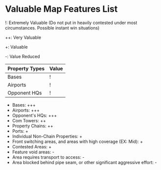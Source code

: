# Valuable Map Features List

!: Extremely Valuable (Do not put in heavily contested under most circumstances. Possible instant win situations)

++: Very Valuable

+: Valuable

-: Value Reduced

| Property Types | Value |
| ---------------| --- |
| Bases          | !   |
| Airports       | !   |
| Opponent HQs   | !   |




- Bases: +++
- Airports: +++
- Opponent's HQs: +++
- Com Towers: ++
- Property Chains: ++
- Ports: +
- Individual Non-Chain Properties: +
- Front switching areas, and areas with high coverage (EX: Mid): +
- Contested Areas: +
- Feature void areas: -
- Area requires transport to access: -
- Area blocked behind pipe seam, or other significant aggressive effort: -
